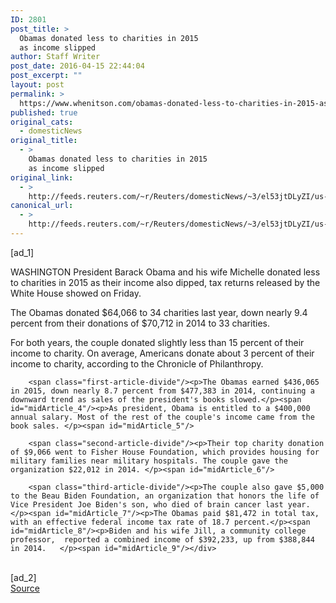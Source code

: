 ```yaml
---
ID: 2801
post_title: >
  Obamas donated less to charities in 2015
  as income slipped
author: Staff Writer
post_date: 2016-04-15 22:44:04
post_excerpt: ""
layout: post
permalink: >
  https://www.whenitson.com/obamas-donated-less-to-charities-in-2015-as-income-slipped/
published: true
original_cats:
  - domesticNews
original_title:
  - >
    Obamas donated less to charities in 2015
    as income slipped
original_link:
  - >
    http://feeds.reuters.com/~r/Reuters/domesticNews/~3/el53jtDLyZI/us-usa-obamas-taxes-idUSKCN0XC2RM
canonical_url:
  - >
    http://feeds.reuters.com/~r/Reuters/domesticNews/~3/el53jtDLyZI/us-usa-obamas-taxes-idUSKCN0XC2RM
---
```

 [ad_1]
<br><div id="articleText">
<span id="midArticle_start"/>

<span id="midArticle_0"/><span class="focusParagraph" readability="4"><p><span class="articleLocation">WASHINGTON</span> President Barack Obama and his wife Michelle donated less to charities in 2015 as their income also dipped, tax returns released by the White House showed on Friday.</p></span><span id="midArticle_1"/><p>The Obamas donated $64,066 to 34 charities last year, down nearly 9.4 percent from their donations of $70,712 in 2014 to 33 charities. </p><span id="midArticle_2"/><p>For both years, the couple donated slightly less than 15 percent of their income to charity. On average, Americans donate about 3 percent of their income to charity, according to the Chronicle of Philanthropy.</p><span id="midArticle_3"/>
        
        <span class="first-article-divide"/><p>The Obamas earned $436,065 in 2015, down nearly 8.7 percent from $477,383 in 2014, continuing a downward trend as sales of the president's books slowed.</p><span id="midArticle_4"/><p>As president, Obama is entitled to a $400,000 annual salary. Most of the rest of the couple's income came from the book sales. </p><span id="midArticle_5"/>
        
        <span class="second-article-divide"/><p>Their top charity donation of $9,066 went to Fisher House Foundation, which provides housing for military families near military hospitals. The couple gave the organization $22,012 in 2014. </p><span id="midArticle_6"/>
        
        <span class="third-article-divide"/><p>The couple also gave $5,000 to the Beau Biden Foundation, an organization that honors the life of Vice President Joe Biden's son, who died of brain cancer last year. </p><span id="midArticle_7"/><p>The Obamas paid $81,472 in total tax, with an effective federal income tax rate of 18.7 percent.</p><span id="midArticle_8"/><p>Biden and his wife Jill, a community college professor,  reported a combined income of $392,233, up from $388,844 in 2014.   </p><span id="midArticle_9"/></div>
<br>[ad_2]
<br><a href="http://feeds.reuters.com/~r/Reuters/domesticNews/~3/el53jtDLyZI/us-usa-obamas-taxes-idUSKCN0XC2RM">Source </a>
